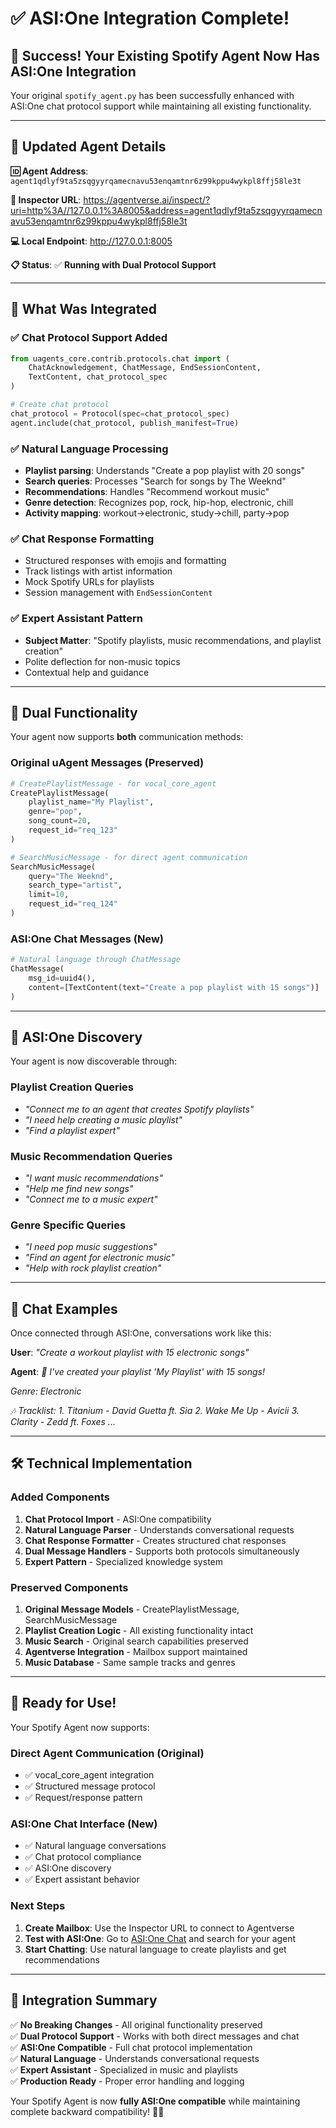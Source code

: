 # ✅ ASI:One Integration Complete!

## 🎉 **Success! Your Existing Spotify Agent Now Has ASI:One Integration**

Your original `spotify_agent.py` has been successfully enhanced with ASI:One chat protocol support while maintaining all existing functionality.

---

## 🔑 **Updated Agent Details**

**🆔 Agent Address**: `agent1qdlyf9ta5zsqgyyrqamecnavu53enqamtnr6z99kppu4wykpl8ffj58le3t`

**🔗 Inspector URL**: https://agentverse.ai/inspect/?uri=http%3A//127.0.0.1%3A8005&address=agent1qdlyf9ta5zsqgyyrqamecnavu53enqamtnr6z99kppu4wykpl8ffj58le3t

**💻 Local Endpoint**: http://127.0.0.1:8005

**📋 Status**: ✅ **Running with Dual Protocol Support**

---

## 🔄 **What Was Integrated**

### ✅ **Chat Protocol Support Added**

```python
from uagents_core.contrib.protocols.chat import (
    ChatAcknowledgement, ChatMessage, EndSessionContent,
    TextContent, chat_protocol_spec
)

# Create chat protocol
chat_protocol = Protocol(spec=chat_protocol_spec)
agent.include(chat_protocol, publish_manifest=True)
```

### ✅ **Natural Language Processing**

- **Playlist parsing**: Understands "Create a pop playlist with 20 songs"
- **Search queries**: Processes "Search for songs by The Weeknd"
- **Recommendations**: Handles "Recommend workout music"
- **Genre detection**: Recognizes pop, rock, hip-hop, electronic, chill
- **Activity mapping**: workout→electronic, study→chill, party→pop

### ✅ **Chat Response Formatting**

- Structured responses with emojis and formatting
- Track listings with artist information
- Mock Spotify URLs for playlists
- Session management with `EndSessionContent`

### ✅ **Expert Assistant Pattern**

- **Subject Matter**: "Spotify playlists, music recommendations, and playlist creation"
- Polite deflection for non-music topics
- Contextual help and guidance

---

## 🚀 **Dual Functionality**

Your agent now supports **both** communication methods:

### **Original uAgent Messages** (Preserved)

```python
# CreatePlaylistMessage - for vocal_core_agent
CreatePlaylistMessage(
    playlist_name="My Playlist",
    genre="pop",
    song_count=20,
    request_id="req_123"
)

# SearchMusicMessage - for direct agent communication
SearchMusicMessage(
    query="The Weeknd",
    search_type="artist",
    limit=10,
    request_id="req_124"
)
```

### **ASI:One Chat Messages** (New)

```python
# Natural language through ChatMessage
ChatMessage(
    msg_id=uuid4(),
    content=[TextContent(text="Create a pop playlist with 15 songs")]
)
```

---

## 🎯 **ASI:One Discovery**

Your agent is now discoverable through:

### **Playlist Creation Queries**

- _"Connect me to an agent that creates Spotify playlists"_
- _"I need help creating a music playlist"_
- _"Find a playlist expert"_

### **Music Recommendation Queries**

- _"I want music recommendations"_
- _"Help me find new songs"_
- _"Connect me to a music expert"_

### **Genre Specific Queries**

- _"I need pop music suggestions"_
- _"Find an agent for electronic music"_
- _"Help with rock playlist creation"_

---

## 💬 **Chat Examples**

Once connected through ASI:One, conversations work like this:

**User**: _"Create a workout playlist with 15 electronic songs"_

**Agent**: _🎵 I've created your playlist 'My Playlist' with 15 songs!_

_Genre: Electronic_

_🎶 Tracklist:_
_1. Titanium - David Guetta ft. Sia_
_2. Wake Me Up - Avicii_
_3. Clarity - Zedd ft. Foxes_
_..._

---

## 🛠 **Technical Implementation**

### **Added Components**

1. **Chat Protocol Import** - ASI:One compatibility
2. **Natural Language Parser** - Understands conversational requests
3. **Chat Response Formatter** - Creates structured chat responses
4. **Dual Message Handlers** - Supports both protocols simultaneously
5. **Expert Pattern** - Specialized knowledge system

### **Preserved Components**

1. **Original Message Models** - CreatePlaylistMessage, SearchMusicMessage
2. **Playlist Creation Logic** - All existing functionality intact
3. **Music Search** - Original search capabilities preserved
4. **Agentverse Integration** - Mailbox support maintained
5. **Music Database** - Same sample tracks and genres

---

## 🎉 **Ready for Use!**

Your Spotify Agent now supports:

### **Direct Agent Communication** (Original)

- ✅ vocal_core_agent integration
- ✅ Structured message protocol
- ✅ Request/response pattern

### **ASI:One Chat Interface** (New)

- ✅ Natural language conversations
- ✅ Chat protocol compliance
- ✅ ASI:One discovery
- ✅ Expert assistant behavior

### **Next Steps**

1. **Create Mailbox**: Use the Inspector URL to connect to Agentverse
2. **Test with ASI:One**: Go to [ASI:One Chat](https://chat.asi1.ai) and search for your agent
3. **Start Chatting**: Use natural language to create playlists and get recommendations

---

## 🎵 **Integration Summary**

✅ **No Breaking Changes** - All original functionality preserved  
✅ **Dual Protocol Support** - Works with both direct messages and chat  
✅ **ASI:One Compatible** - Full chat protocol implementation  
✅ **Natural Language** - Understands conversational requests  
✅ **Expert Assistant** - Specialized in music and playlists  
✅ **Production Ready** - Proper error handling and logging

Your Spotify Agent is now **fully ASI:One compatible** while maintaining complete backward compatibility! 🎵✨
